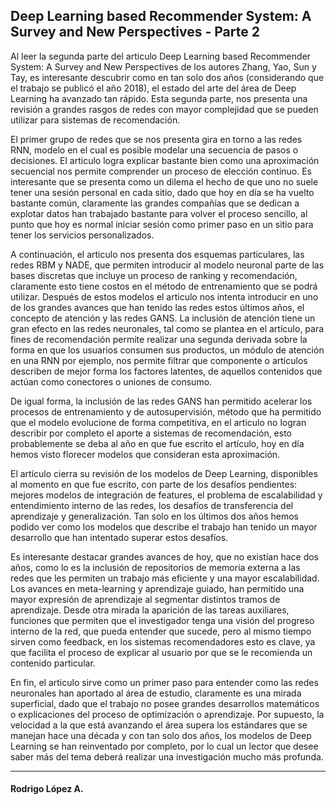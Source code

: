 <h2>Deep Learning based Recommender System: A Survey and New Perspectives - Parte 2</h2>

Al leer la segunda parte del articulo Deep Learning based Recommender System: A Survey and New Perspectives de los autores Zhang, Yao, Sun y Tay, es interesante descubrir como en tan solo dos años (considerando que el trabajo se publicó el año 2018), el estado del arte del área de Deep Learning ha avanzado tan rápido. Esta segunda parte, nos presenta una revisión a grandes rasgos de redes con mayor complejidad que se pueden utilizar para sistemas de recomendación.

El primer grupo de redes que se nos presenta gira en torno a las redes RNN, modelo en el cual es posible modelar una secuencia de pasos o decisiones. El articulo logra explicar bastante bien como una aproximación secuencial nos permite comprender un proceso de elección continuo. Es interesante que se presenta como un dilema el hecho de que uno no suele tener una sesión personal en cada sitio, dado que hoy en día se ha vuelto bastante común, claramente las grandes compañías que se dedican a explotar datos han trabajado bastante para volver el proceso sencillo, al punto que hoy es normal iniciar sesión como primer paso en un sitio para tener los servicios personalizados.

A continuación, el articulo nos presenta dos esquemas particulares, las redes RBM y NADE, que permiten introducir al modelo neuronal parte de las bases discretas que incluye un proceso de ranking y recomendación, claramente esto tiene costos en el método de entrenamiento que se podrá utilizar. Después de estos modelos el articulo nos intenta introducir en uno de los grandes avances que han tenido las redes estos últimos años, el concepto de atención y las redes GANS. La inclusión de atención tiene un gran efecto en las redes neuronales, tal como se plantea en el artículo, para fines de recomendación permite realizar una segunda derivada sobre la forma en que los usuarios consumen sus productos, un módulo de atención en una RNN por ejemplo, nos permite filtrar que componente o artículos describen de mejor forma los factores latentes, de aquellos contenidos que actúan como conectores o uniones de consumo. 

De igual forma, la inclusión de las redes GANS han permitido acelerar los procesos de entrenamiento y de autosupervisión, método que ha permitido que el modelo evolucione de forma competitiva, en el articulo no logran describir por completo el aporte a sistemas de recomendación, esto probablemente se deba al año en que fue escrito el artículo, hoy en día hemos visto florecer modelos que consideran esta aproximación.

El artículo cierra su revisión de los modelos de Deep Learning, disponibles al momento en que fue escrito, con parte de los desafíos pendientes: mejores modelos de integración de features, el problema de escalabilidad y entendimiento interno de las redes, los desafíos de transferencia del aprendizaje y generalización. Tan solo en los últimos dos años hemos podido ver como los modelos que describe el trabajo han tenido un mayor desarrollo que han intentado superar estos desafíos. 

Es interesante destacar grandes avances de hoy, que no existían hace dos años, como lo es la inclusión de repositorios de memoria externa a las redes que les permiten un trabajo más eficiente y una mayor escalabilidad. Los avances en meta-learning y aprendizaje guiado, han permitido una mayor expresión de aprendizaje al segmentar distintos tramos de aprendizaje. Desde otra mirada la aparición de las tareas auxiliares, funciones que permiten que el investigador tenga una visión del progreso interno de la red, que pueda entender que sucede, pero al mismo tiempo sirven como feedback, en los sistemas recomendadores esto es clave, ya que facilita el proceso de explicar al usuario por que se le recomienda un contenido particular.

En fin, el articulo sirve como un primer paso para entender como las redes neuronales han aportado al área de estudio, claramente es una mirada superficial, dado que el trabajo no posee grandes desarrollos matemáticos o explicaciones del proceso de optimización o aprendizaje. Por supuesto, la velocidad a la que está avanzando el área supera los estándares que se manejan hace una década y con tan solo dos años, los modelos de Deep Learning se han reinventado por completo, por lo cual un lector que desee saber más del tema deberá realizar una investigación mucho más profunda. 

<hr>
<h4>Rodrigo López A.</h4>
